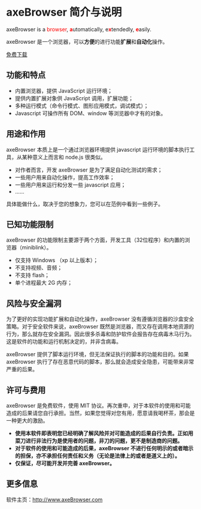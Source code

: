# axeBrowser 简介与说明

axeBrowser is a <font color=red>browser</font>, <font color=red>**a**</font>utomatically, e<font color=red>**x**</font>tendedly, <font color=red>**e**</font>asily.

axeBrowser 是一个浏览器，可以**方便**的进行功能**扩展**和**自动化**操作。

[免费下载](history.md)

## 功能和特点
- 内置浏览器，提供 JavaScript 运行环境；
- 提供内置扩展对象供 JavaScript 调用，扩展功能；
- 多种运行模式（命令行模式、图形应用模式，调试模式）；
- Javascript 可操作所有 DOM、window 等浏览器中才有的对象。

## 用途和作用
axeBrowser 本质上是一个通过浏览器环境提供 javascript 运行环境的脚本执行工具，从某种意义上而言和 node.js 很类似。
- 对作者而言，开发 axeBrowser 是为了满足自动化测试的需求；
- 一些用户用来自动化操作，提高工作效率；
- 一些用户用来运行和分发一些 javascript 应用；
- ……

具体能做什么，取决于您的想象力，您可以在范例中看到一些例子。

## 已知功能限制
axeBrowser 的功能限制主要源于两个方面，开发工具（32位程序）和内置的浏览器（miniblink）。
- 仅支持 Windows （xp 以上版本）；
- 不支持视频、音频；
- 不支持 flash；
- 单个进程最大 2G 内存；

## 风险与安全漏洞
为了更好的实现功能扩展和自动化操作，axeBrowser 没有遵循浏览器的沙盒安全策略。对于安全软件来说，axeBrowser 既然是浏览器，而又存在调用本地资源的行为，那么就存在安全漏洞。因此很多杀毒和防护软件会报告存在病毒木马行为。这是软件的功能和运行机制决定的，并非含病毒。

axeBrowser 提供了脚本运行环境，但无法保证执行的脚本的功能和目的。如果 axeBrowser 执行了存在恶意代码的脚本，那么就会造成安全隐患，可能带来非常严重的后果。

## 许可与费用
axeBrowser 是免费软件，使用 MIT 协议。再次重申，对于本软件的使用和可能造成的后果请您自行承担。当然，如果您觉得对您有用，愿意请我喝杯茶，那会是一种更大的激励。

- **使用本软件即表明您已经明确了解风险并对可能造成的后果自行负责。正如用菜刀进行非法行为是使用者的问题，非刀的问题，更不是制造商的问题。**
- **对于软件的使用和可能造成的后果，axeBrowser 不进行任何明示的或者暗示的担保，亦不承担任何责任和义务（无论是法律上的或者是道义上的）。**
- **仅保证，尽可能开发并完善 axeBrowser。**

## 更多信息
软件主页：http://www.axeBrowser.com

